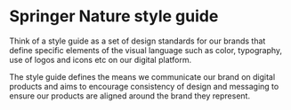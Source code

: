 # Springer Nature style guide

Think of a style guide as a set of design standards for our brands that define specific elements of the visual language such as color, typography, use of logos and icons etc on our digital platform.

The style guide defines the means we communicate our brand on digital products and aims to encourage consistency of design and messaging to ensure our products are aligned around the brand they represent.
